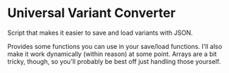 # Universal Variant Converter
Script that makes it easier to save and load variants with JSON.

Provides some functions you can use in your save/load functions.
I'll also make it work dynamically (within reason) at some point.
Arrays are a bit tricky, though, so you'll probably be best off just handling those yourself.
